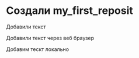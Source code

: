 ﻿# Создали my_first_reposit

Добавили текст

Добавили текст через веб браузер

Добавим тескт локально